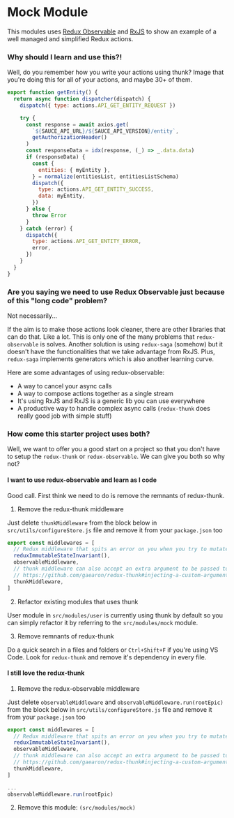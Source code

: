 # Mock Module

This modules uses [Redux Observable](https://redux-observable.js.org) and [RxJS](https://github.com/reactivex/rxjs) to show an example of a well managed and simplified Redux actions.

### Why should I learn and use this?!

Well, do you remember how you write your actions using thunk? Image that you're doing this for all of your actions, and maybe 30+ of them.

```javascript
export function getEntity() {
  return async function dispatcher(dispatch) {
    dispatch({ type: actions.API_GET_ENTITY_REQUEST })

    try {
      const response = await axios.get(
        `${SAUCE_API_URL}/${SAUCE_API_VERSION}/entity`,
        getAuthorizationHeader()
      )
      const responseData = idx(response, (_) => _.data.data)
      if (responseData) {
        const {
          entities: { myEntity },
        } = normalize(entitiesList, entitiesListSchema)
        dispatch({
          type: actions.API_GET_ENTITY_SUCCESS,
          data: myEntity,
        })
      } else {
        throw Error
      }
    } catch (error) {
      dispatch({
        type: actions.API_GET_ENTITY_ERROR,
        error,
      })
    }
  }
}
```

### Are you saying we need to use Redux Observable just because of this "long code" problem?

Not necessarily...

If the aim is to make those actions look cleaner, there are other libraries that can do that. Like a lot.
This is only one of the many problems that `redux-observable` is solves. Another solution is using `redux-saga` (somehow) but it doesn't have the functionalities that we take advantage from RxJS. Plus, `redux-saga` implements generators which is also another learning curve.

Here are some advantages of using redux-observable:

- A way to cancel your async calls
- A way to compose actions together as a single stream
- It's using RxJS and RxJS is a generic lib you can use everywhere
- A productive way to handle complex async calls (`redux-thunk` does really good job with simple stuff)

### How come this starter project uses both?

Well, we want to offer you a good start on a project so that you don't have to setup the `redux-thunk` or `redux-observable`. We can give you both so why not?

#### I want to use redux-observable and learn as I code

Good call. First think we need to do is remove the remnants of redux-thunk.

1. Remove the redux-thunk middleware

Just delete `thunkMiddleware` from the block below in `src/utils/configureStore.js` file and remove it from your `package.json` too

```javascript
export const middlewares = [
  // Redux middleware that spits an error on you when you try to mutate your state either inside a dispatch or between dispatches.
  reduxImmutableStateInvariant(),
  observableMiddleware,
  // thunk middleware can also accept an extra argument to be passed to each thunk action
  // https://github.com/gaearon/redux-thunk#injecting-a-custom-argument
  thunkMiddleware,
]
```

2. Refactor existing modules that uses thunk

User module in `src/modules/user` is currently using thunk by default so you can simply refactor it by referring to the `src/modules/mock` module.

3. Remove remnants of redux-thunk

Do a quick search in a files and folders or `Ctrl+Shift+F` if you're using VS Code. Look for `redux-thunk` and remove it's dependency in every file.

#### I still love the redux-thunk

1. Remove the redux-observable middleware

Just delete `observableMiddleware` and `observableMiddleware.run(rootEpic)` from the block below in `src/utils/configureStore.js` file and remove it from your `package.json` too

```javascript
export const middlewares = [
  // Redux middleware that spits an error on you when you try to mutate your state either inside a dispatch or between dispatches.
  reduxImmutableStateInvariant(),
  observableMiddleware,
  // thunk middleware can also accept an extra argument to be passed to each thunk action
  // https://github.com/gaearon/redux-thunk#injecting-a-custom-argument
  thunkMiddleware,
]

...
observableMiddleware.run(rootEpic)

```

2. Remove this module: `(src/modules/mock)`

